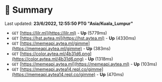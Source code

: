 # 📖 Summary
Last updated: **23/6/2022, 12:55:50 PTG "Asia/Kuala_Lumpur"**

- `GET` [https://lilr.ml](https://lilr.ml) - **Up** (5779ms)
- `GET` [https://hst.aytea.ml](https://hst.aytea.ml) - **Up** (4330ms)
- `GET` [https://memeapi.aytea.ml/gimme](https://memeapi.aytea.ml/gimme) - **Up** (383ms)
- `GET` [https://color.aytea.ml/4b31d6.png](https://color.aytea.ml/4b31d6.png) - **Up** (1318ms)
- `GET` [https://memeapi.aytea.ml](https://memeapi.aytea.ml) - **Up** (103ms)
- `GET` [https://memeapi.aytea14.repl.co/gimme](https://memeapi.aytea14.repl.co/gimme) - **Up** (470ms)
